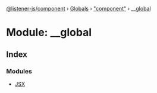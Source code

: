 [@listener-js/component](../README.md) › [Globals](../globals.md) › ["component"](_component_.md) › [__global](_component_.__global.md)

# Module: __global

## Index

### Modules

* [JSX](_component_.__global.jsx.md)
